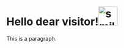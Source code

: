 <!DOCTYPE html>
<html>

<body>

<h1>Hello dear visitor!<img src = "https://media.tenor.com/evivBXZwCggAAAAC/hola-hi.gif" alt="smiling emoji waving" width="50"/></h1>

<p>This is a paragraph.</p>

</body>
</html>
